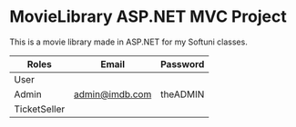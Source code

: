 # MovieLibrary ASP.NET MVC Project
This is a movie library made in ASP.NET for my Softuni classes.



| Roles  | Email | Password |
| ------------- | ------------- | -----------|
| User  | | |
| Admin  | admin@imdb.com  | theADMIN |
| TicketSeller| | |
